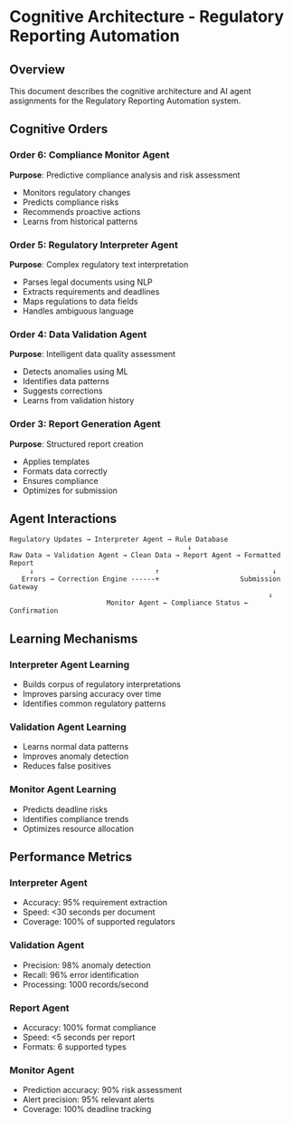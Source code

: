 # Cognitive Architecture - Regulatory Reporting Automation

## Overview

This document describes the cognitive architecture and AI agent assignments for the Regulatory Reporting Automation system.

## Cognitive Orders

### Order 6: Compliance Monitor Agent
**Purpose**: Predictive compliance analysis and risk assessment
- Monitors regulatory changes
- Predicts compliance risks
- Recommends proactive actions
- Learns from historical patterns

### Order 5: Regulatory Interpreter Agent  
**Purpose**: Complex regulatory text interpretation
- Parses legal documents using NLP
- Extracts requirements and deadlines
- Maps regulations to data fields
- Handles ambiguous language

### Order 4: Data Validation Agent
**Purpose**: Intelligent data quality assessment
- Detects anomalies using ML
- Identifies data patterns
- Suggests corrections
- Learns from validation history

### Order 3: Report Generation Agent
**Purpose**: Structured report creation
- Applies templates
- Formats data correctly
- Ensures compliance
- Optimizes for submission

## Agent Interactions

```
Regulatory Updates → Interpreter Agent → Rule Database
                                            ↓
Raw Data → Validation Agent → Clean Data → Report Agent → Formatted Report
     ↓                              ↑                            ↓
   Errors → Correction Engine ------+                    Submission Gateway
                                                                ↓
                        Monitor Agent ← Compliance Status ← Confirmation
```

## Learning Mechanisms

### Interpreter Agent Learning
- Builds corpus of regulatory interpretations
- Improves parsing accuracy over time
- Identifies common regulatory patterns

### Validation Agent Learning
- Learns normal data patterns
- Improves anomaly detection
- Reduces false positives

### Monitor Agent Learning
- Predicts deadline risks
- Identifies compliance trends
- Optimizes resource allocation

## Performance Metrics

### Interpreter Agent
- Accuracy: 95% requirement extraction
- Speed: <30 seconds per document
- Coverage: 100% of supported regulators

### Validation Agent
- Precision: 98% anomaly detection
- Recall: 96% error identification
- Processing: 1000 records/second

### Report Agent
- Accuracy: 100% format compliance
- Speed: <5 seconds per report
- Formats: 6 supported types

### Monitor Agent
- Prediction accuracy: 90% risk assessment
- Alert precision: 95% relevant alerts
- Coverage: 100% deadline tracking
